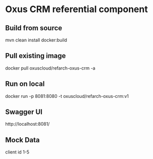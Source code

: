 # Oxus CRM referential component

## Build from source
mvn clean install docker:build

## Pull existing image
docker pull oxuscloud/refarch-oxus-crm -a

## Run on local
docker run -p 8081:8080 -t oxuscloud/refarch-oxus-crm:v1

## Swagger UI
http://localhost:8081/

## Mock Data
client id 1-5
